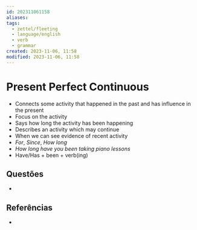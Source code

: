 ```yaml
---
id: 202311061158
aliases: 
tags:
  - zettel/fleeting
  - language/english
  - verb
  - grammar
created: 2023-11-06, 11:58
modified: 2023-11-06, 11:58
---
```

# Present Perfect Continuous
<!-- Main content of my thoughts really -->

- Connects some activity that happened in the past and has influence in the present
- Focus on the activity
- Says how long the activity has been happening
- Describes an activity which may continue
- When we can see evidence of recent activity
- _For_, _Since_, _How long_
- _How long have you been taking piano lessons_
- Have/Has + been + verb(ing)

## Questões
<!-- What remains for you to consider? --> 

- 

## Referências
<!-- Links to pages not referenced in the content -->

- 
